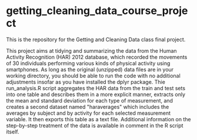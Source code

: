 # getting_cleaning_data_course_project
This is the repository for the Getting and Cleaning Data class final project.

This project aims at tidying and summarizing the data from the Human Activity Recognition (HAR) 2012 database, which recorded the movements
of 30 individuals performing various kinds of physical activity using smartphones.
As long as the original (unzipped) data files are in your working directory, you should be able to run the code with no additional adjustments
insofar as you have installed the dplyr package.
Thie run_analysis.R script aggregates the HAR data from the train and test sets into one table and describes them in a more explicit manner, 
extracts only the mean and standard deviation for each type of measurement, and creates a second dataset named "haraverages" which includes the 
averages by subject and by activity for each selected measurement variable. It then exports this table as a text file.
Additional information on the step-by-step treatment of the data is available in comment in the R script itself.
